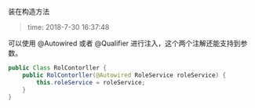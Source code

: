 装在构造方法
>time: 2018-7-30 16:37:48

可以使用 @Autowired 或者 @Qualifier 进行注入，这个两个注解还能支持到参数。

```java
public Class RolContorller {
    public RolContorller(@Autowired RoleService roleService) {
        this.roleService = roleService;
    }
}
```